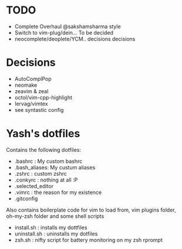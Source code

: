 # TODO
* Complete Overhaul @sakshamsharma style
* Switch to vim-plug/dein... To be decided
* neocomplete/deoplete/YCM.. decisions decisions

# Decisions
* AutoComplPop
* neomake
* zeavim & zeal
* octol/vim-cpp-highlight
* lervag/vimtex
* see syntastic config

# Yash's dotfiles
Contains the following dotfiles:
* .bashrc      : My custom bashrc
* .bash_aliases: My custum aliases
* .zshrc       : custom zshrc
* .conkyrc     : nothing at all :P
* .selected_editor
* .vimrc : the reason for my existence
* .gitconfig

Also contains boilerplate code for vim to load from, vim plugins folder,  
oh-my-zsh folder and some shell scripts

* install.sh : installs my dottfiles
* uninstall.sh : uninstalls my dotfiles
* zsh.sh : nifty script for battery monitoring on my zsh rprompt

